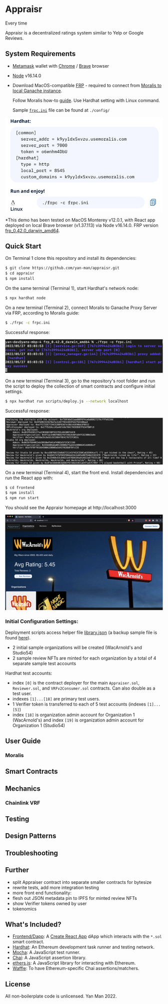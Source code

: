 # Appraisr

Every time

Appraisr is a decentralized ratings system similar to Yelp or Google Reviews.

## System Requirements

- [Metamask](https://metamask.io/) wallet with [Chrome](https://www.google.com/chrome/) / [Brave](https://brave.com/) browser

- [Node](https://nodejs.org/en/download/) v16.14.0

- Download MacOS-compatible [FRP](https://github.com/fatedier/frp/releases) - required to connect from [Moralis to local Ganache instance](https://docs.moralis.io/guides/deploy-and-track-erc20-events#connecting-moralis-to-your-local-ganache-instance).

  Follow Moralis how-to [guide](https://docs.moralis.io/guides/deploy-and-track-erc20-events#connecting-moralis-to-your-local-ganache-instance). Use Hardhat setting with Linux command.

  Sample [`frpc.ini`](./config/frpc.ini) file can be found at `./config/`

![FRPC](./README/FRPC.png)

\*This demo has been tested on MacOS Monterey v12.0.1, with React app deployed on local Brave browser (v1.37.113) via Node v16.14.0. FRP version [frp_0.42.0_darwin_amd64](https://github.com/fatedier/frp/releases).

## Quick Start

On Terminal 1 clone this repository and install its dependencies:

```sh
$ git clone https://github.com/yan-man/appraisr.git
$ cd appraisr
$ npm install
```

On the same terminal (Terminal 1), start Hardhat's network node:

```sh
$ npx hardhat node
```

On a new terminal (Terminal 2), connect Moralis to Ganache Proxy Server via FRP, according to Moralis guide:

```sh
$ ./frpc -c frpc.ini
```

Successful response:

![FRPC start](./README/frpc-start.png)

On a new terminal (Terminal 3), go to the repository's root folder and run the script to deploy the collection of smart contracts and configure initial settings.

```sh
$ npx hardhat run scripts/deploy.js --network localhost
```

Successful response:

![deploy-scripts](./README/deploy-scripts.png)

On a new terminal (Terminal 4), start the front end. Install dependencies and run the React app with:

```sh
$ cd frontend
$ npm install
$ npm run start
```

You should see the Appraisr homepage at http://localhost:3000

![homepage](./README/homepage.png)

### Initial Configuration Settings:

Deployment scripts access helper file [library.json](./frontend/src/helpers/library.json) (a backup sample file is found [here](./config/library.json)).

- 2 initial sample organizations will be created (WacArnold's and Studio54)
- 2 sample review NFTs are minted for each organization by a total of 4 separate sample test accounts

Hardhat test accounts:

- index `[0]` is the contract deployer for the main `Appraiser.sol`, `Reviewer.sol`, and `VRFv2Consumer.sol` contracts. Can also double as a test user.
- indexes `[1]...[18]` are primary test users.
- 1 Verifier token is transferred to each of 5 test accounts (indexes `[1]...[5]`)
- index `[18]` is organization admin account for Organization 1 (WacArnold's) and index `[19]` is organization admin account for Organization 1 (Studio54)

## User Guide

###

### Moralis

## Smart Contracts

## Mechanics

### Chainlink VRF

## Testing

## Design Patterns

## Troubleshooting

## Further

- split Appraiser contract into separate smaller contracts for bytesize
- rewrite tests, add more integration testing
- more front end functionality:
- flesh out JSON metadata pin to IPFS for minted review NFTs
- show Verifier tokens owned by user
- tokenomics

## What's Included?

- [Frontend/Dapp](./frontend): A [Create React App](https://github.com/facebook/create-react-app) dApp which interacts with the `*.sol` smart contract.
- [Hardhat](https://hardhat.org/): An Ethereum development task runner and testing network.
- [Mocha](https://mochajs.org/): A JavaScript test runner.
- [Chai](https://www.chaijs.com/): A JavaScript assertion library.
- [ethers.js](https://docs.ethers.io/v5/): A JavaScript library for interacting with Ethereum.
- [Waffle](https://github.com/EthWorks/Waffle/): To have Ethereum-specific Chai assertions/matchers.

## License

All non-boilerplate code is unlicensed. Yan Man 2022.
